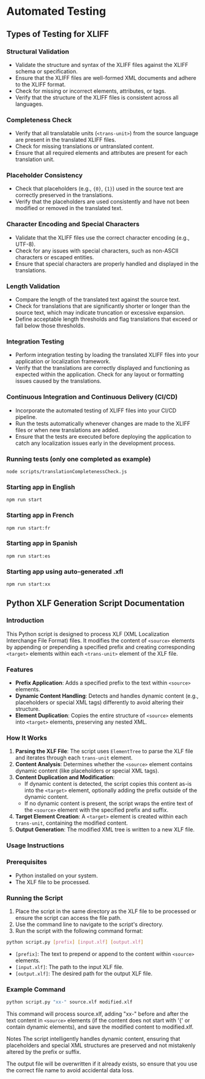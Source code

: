 # Automated Testing

## Types of Testing for XLIFF

### Structural Validation

- Validate the structure and syntax of the XLIFF files against the XLIFF schema or specification.
- Ensure that the XLIFF files are well-formed XML documents and adhere to the XLIFF format.
- Check for missing or incorrect elements, attributes, or tags.
- Verify that the structure of the XLIFF files is consistent across all languages.

### Completeness Check

- Verify that all translatable units (`<trans-unit>`) from the source language are present in the translated XLIFF files.
- Check for missing translations or untranslated content.
- Ensure that all required elements and attributes are present for each translation unit.

### Placeholder Consistency

- Check that placeholders (e.g., `{0}`, `{1}`) used in the source text are correctly preserved in the translations.
- Verify that the placeholders are used consistently and have not been modified or removed in the translated text.

### Character Encoding and Special Characters

- Validate that the XLIFF files use the correct character encoding (e.g., UTF-8).
- Check for any issues with special characters, such as non-ASCII characters or escaped entities.
- Ensure that special characters are properly handled and displayed in the translations.

### Length Validation

- Compare the length of the translated text against the source text.
- Check for translations that are significantly shorter or longer than the source text, which may indicate truncation or excessive expansion.
- Define acceptable length thresholds and flag translations that exceed or fall below those thresholds.

### Integration Testing

- Perform integration testing by loading the translated XLIFF files into your application or localization framework.
- Verify that the translations are correctly displayed and functioning as expected within the application. Check for any layout or formatting issues caused by the translations.

### Continuous Integration and Continuous Delivery (CI/CD)

- Incorporate the automated testing of XLIFF files into your CI/CD pipeline.
- Run the tests automatically whenever changes are made to the XLIFF files or when new translations are added.
- Ensure that the tests are executed before deploying the application to catch any localization issues early in the development process.

### Running tests (only one completed as example)

`node scripts/translationCompletenessCheck.js`

### Starting app in English

`npm run start`

### Starting app in French

`npm run start:fr`

### Starting app in Spanish

`npm run start:es`

### Starting app using auto-generated .xfl

`npm run start:xx`

## Python XLF Generation Script Documentation

### Introduction

This Python script is designed to process XLF (XML Localization Interchange File Format) files. It modifies the content of `<source>` elements by appending or prepending a specified prefix and creating corresponding `<target>` elements within each `<trans-unit>` element of the XLF file.

### Features

- **Prefix Application**: Adds a specified prefix to the text within `<source>` elements.
- **Dynamic Content Handling**: Detects and handles dynamic content (e.g., placeholders or special XML tags) differently to avoid altering their structure.
- **Element Duplication**: Copies the entire structure of `<source>` elements into `<target>` elements, preserving any nested XML.

### How It Works

1. **Parsing the XLF File**: The script uses `ElementTree` to parse the XLF file and iterates through each `trans-unit` element.
2. **Content Analysis**: Determines whether the `<source>` element contains dynamic content (like placeholders or special XML tags).
3. **Content Duplication and Modification**:
   - If dynamic content is detected, the script copies this content as-is into the `<target>` element, optionally adding the prefix outside of the dynamic content.
   - If no dynamic content is present, the script wraps the entire text of the `<source>` element with the specified prefix and suffix.
4. **Target Element Creation**: A `<target>` element is created within each `trans-unit`, containing the modified content.
5. **Output Generation**: The modified XML tree is written to a new XLF file.

### Usage Instructions

### Prerequisites

- Python installed on your system.
- The XLF file to be processed.

### Running the Script

1. Place the script in the same directory as the XLF file to be processed or ensure the script can access the file path.
2. Use the command line to navigate to the script's directory.
3. Run the script with the following command format:

```bash
python script.py [prefix] [input.xlf] [output.xlf]
```

- `[prefix]`: The text to prepend or append to the content within `<source>` elements.
- `[input.xlf]`: The path to the input XLF file.
- `[output.xlf]`: The desired path for the output XLF file.

### Example Command

```bash
python script.py "xx-" source.xlf modified.xlf 
```

This command will process source.xlf, adding "xx-" before and after the text content in `<source>` elements (if the content does not start with '{' or contain dynamic elements), and save the modified content to modified.xlf.

Notes
The script intelligently handles dynamic content, ensuring that placeholders and special XML structures are preserved and not mistakenly altered by the prefix or suffix.

The output file will be overwritten if it already exists, so ensure that you use the correct file name to avoid accidental data loss.
